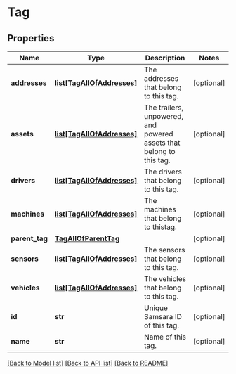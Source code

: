 # Tag

## Properties
Name | Type | Description | Notes
------------ | ------------- | ------------- | -------------
**addresses** | [**list[TagAllOfAddresses]**](TagAllOfAddresses.md) | The addresses that belong to this tag. | [optional] 
**assets** | [**list[TagAllOfAddresses]**](TagAllOfAddresses.md) | The trailers, unpowered, and powered assets that belong to this tag. | [optional] 
**drivers** | [**list[TagAllOfAddresses]**](TagAllOfAddresses.md) | The drivers that belong to this tag. | [optional] 
**machines** | [**list[TagAllOfAddresses]**](TagAllOfAddresses.md) | The machines that belong to thistag. | [optional] 
**parent_tag** | [**TagAllOfParentTag**](TagAllOfParentTag.md) |  | [optional] 
**sensors** | [**list[TagAllOfAddresses]**](TagAllOfAddresses.md) | The sensors that belong to this tag. | [optional] 
**vehicles** | [**list[TagAllOfAddresses]**](TagAllOfAddresses.md) | The vehicles that belong to this tag. | [optional] 
**id** | **str** | Unique Samsara ID of this tag. | [optional] 
**name** | **str** | Name of this tag. | [optional] 

[[Back to Model list]](../README.md#documentation-for-models) [[Back to API list]](../README.md#documentation-for-api-endpoints) [[Back to README]](../README.md)


